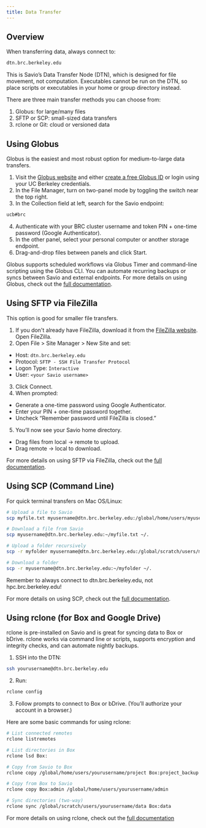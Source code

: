 ```yaml
---
title: Data Transfer
---
```


## Overview
When transferring data, always connect to: 
```bash
dtn.brc.berkeley.edu
```
This is Savio’s Data Transfer Node (DTN), which is designed for file movement, not computation. Executables cannot be run on the DTN, so place scripts or executables in your home or group directory instead.

There are three main transfer methods you can choose from: 
1. Globus: for large/many files
2. SFTP or SCP: small-sized data transfers
3. rclone or Git: cloud or versioned data

## Using Globus
Globus is the easiest and most robust option for medium-to-large data transfers. 
1. Visit the [Globus website](https://www.globus.org/) and either [create a free Globus ID](https://www.globusid.org/create) or login using your UC Berkeley credentials.
2. In the File Manager, turn on two-panel mode by toggling the switch near the top right.
3. In the Collection field at left, search for the Savio endpoint:
```bash
ucb#brc
```
4. Authenticate with your BRC cluster username and token PIN + one-time password (Google Authenticator).
5. In the other panel, select your personal computer or another storage endpoint.
6. Drag-and-drop files between panels and click Start.

Globus supports scheduled workflows via Globus Timer and command-line scripting using the Globus CLI. You can automate recurring backups or syncs between Savio and external endpoints. For more details on using Globus, check out the [full documentation](https://docs-research-it.berkeley.edu/services/high-performance-computing/user-guide/data/transferring-data/using-globus-connect-savio/).

## Using SFTP via FileZilla
This option is good for smaller file transfers.

1. If you don't already have FileZilla, download it from the [FileZilla website](https://filezilla-project.org/). Open FileZilla.
2. Open File > Site Manager > New Site and set:
- Host: `dtn.brc.berkeley.edu`
- Protocol: `SFTP - SSH File Transfer Protocol`
- Logon Type: `Interactive`
- User: `<your Savio username>`
3. Click Connect.
4. When prompted:
- Generate a one-time password using Google Authenticator.
- Enter your PIN + one-time password together.
- Uncheck “Remember password until FileZilla is closed.”
5. You’ll now see your Savio home directory.
- Drag files from local → remote to upload.
- Drag remote → local to download.

For more details on using SFTP via FileZilla, check out the [full documentation](https://docs-research-it.berkeley.edu/services/high-performance-computing/user-guide/data/transferring-data/using-sftp-savio-filezilla/).

## Using SCP (Command Line)
For quick terminal transfers on Mac OS/Linux:
```bash
# Upload a file to Savio
scp myfile.txt myusername@dtn.brc.berkeley.edu:/global/home/users/myusername

# Download a file from Savio
scp myusername@dtn.brc.berkeley.edu:~/myfile.txt ~/.

# Upload a folder recursively
scp -r myfolder myusername@dtn.brc.berkeley.edu:/global/scratch/users/myusername

# Download a folder
scp -r myusername@dtn.brc.berkeley.edu:~/myfolder ~/.
```
Remember to always connect to dtn.brc.berkeley.edu, not hpc.brc.berkeley.edu!

For more details on using SCP, check out the [full documentation](https://docs-research-it.berkeley.edu/services/high-performance-computing/user-guide/data/transferring-data/using-scp-savio/).

## Using rclone (for Box and Google Drive)
rclone is pre-installed on Savio and is great for syncing data to Box or bDrive. rclone works via command line or scripts, supports encryption and integrity checks, and can automate nightly backups.

1. SSH into the DTN:
```bash
ssh yourusername@dtn.brc.berkeley.edu
```
2. Run:
```bash
rclone config
```
3. Follow prompts to connect to Box or bDrive. (You’ll authorize your account in a browser.)

Here are some basic commands for using rclone:
```bash
# List connected remotes
rclone listremotes

# List directories in Box
rclone lsd Box:

# Copy from Savio to Box
rclone copy /global/home/users/yourusername/project Box:project_backup

# Copy from Box to Savio
rclone copy Box:admin /global/home/users/yourusername/admin

# Sync directories (two-way)
rclone sync /global/scratch/users/yourusername/data Box:data
```

For more details on using rclone, check out the [full documentation](https://docs-research-it.berkeley.edu/services/high-performance-computing/user-guide/data/transferring-data/rclone-box-bdrive/)




